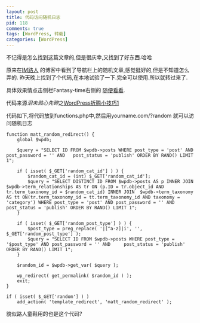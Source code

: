 ```yaml
--- 
layout: post
title: 代码访问随机日志
pid: 118
comments: true
tags: [WordPress, 转载]
categories: [WordPress]
---
```

不记得是怎么找到这篇文章的,但是很庆幸,又找到了好东西.哈哈

原来在[IM路人](http://imluren.com) 的博客中看到了导航栏上的随机文章,感觉挺好的,但是不知道怎么弄的.
昨天晚上找到了个代码,在本地试验了一下.完全可以使用.所以就转过来了.

具体效果情点击侧栏Fantasy-time右侧的 [随便看看](http://isayme.com/?random).

代码来源*泪未溅心先碎*之[WordPress折腾小技巧1](http://willin.me/develop/wordpress/wordpress-tips1/)

代码如下,将代码放到functions.php中,然后用yourname.com/?random 就可以访问随机日志

	function matt_random_redirect() {
		global $wpdb;
	 
		$query = "SELECT ID FROM $wpdb->posts WHERE post_type = 'post' AND post_password = '' AND 	post_status = 'publish' ORDER BY RAND() LIMIT 1";
	 
		if ( isset( $_GET['random_cat_id'] ) ) {
			$random_cat_id = (int) $_GET['random_cat_id'];
			$query = "SELECT DISTINCT ID FROM $wpdb->posts AS p INNER JOIN $wpdb->term_relationships AS tr ON (p.ID = tr.object_id AND tr.term_taxonomy_id = $random_cat_id) INNER JOIN  $wpdb->term_taxonomy AS tt ON(tr.term_taxonomy_id = tt.term_taxonomy_id AND taxonomy = 'category') WHERE post_type = 'post' AND post_password = '' AND 	post_status = 'publish' ORDER BY RAND() LIMIT 1";
		}
	 
		if ( isset( $_GET['random_post_type'] ) ) {
			$post_type = preg_replace( '|[^a-z]|i', '', $_GET['random_post_type'] );
			$query = "SELECT ID FROM $wpdb->posts WHERE post_type = '$post_type' AND post_password = '' AND 	post_status = 'publish' ORDER BY RAND() LIMIT 1";
		}
	 
		$random_id = $wpdb->get_var( $query );
	 
		wp_redirect( get_permalink( $random_id ) );
		exit;
	}
	 
	if ( isset( $_GET['random'] ) )
		add_action( 'template_redirect', 'matt_random_redirect' );

貌似路人童鞋用的也是这个代码?

